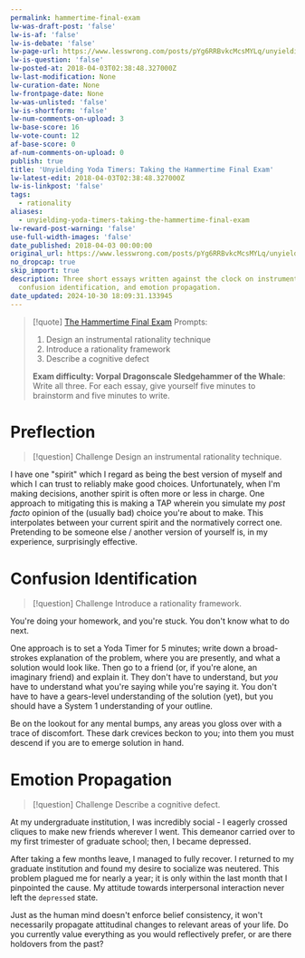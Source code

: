 ```yaml
---
permalink: hammertime-final-exam
lw-was-draft-post: 'false'
lw-is-af: 'false'
lw-is-debate: 'false'
lw-page-url: https://www.lesswrong.com/posts/pYg6RRBvkcMcsMYLq/unyielding-yoda-timers-taking-the-hammertime-final-exam
lw-is-question: 'false'
lw-posted-at: 2018-04-03T02:38:48.327000Z
lw-last-modification: None
lw-curation-date: None
lw-frontpage-date: None
lw-was-unlisted: 'false'
lw-is-shortform: 'false'
lw-num-comments-on-upload: 3
lw-base-score: 16
lw-vote-count: 12
af-base-score: 0
af-num-comments-on-upload: 0
publish: true
title: 'Unyielding Yoda Timers: Taking the Hammertime Final Exam'
lw-latest-edit: 2018-04-03T02:38:48.327000Z
lw-is-linkpost: 'false'
tags:
  - rationality
aliases:
  - unyielding-yoda-timers-taking-the-hammertime-final-exam
lw-reward-post-warning: 'false'
use-full-width-images: 'false'
date_published: 2018-04-03 00:00:00
original_url: https://www.lesswrong.com/posts/pYg6RRBvkcMcsMYLq/unyielding-yoda-timers-taking-the-hammertime-final-exam
no_dropcap: true
skip_import: true
description: Three short essays written against the clock on instrumental rationality,
  confusion identification, and emotion propagation.
date_updated: 2024-10-30 18:09:31.133945
---
```





> [!quote] [The Hammertime Final Exam](https://www.lesswrong.com/posts/Q7MsMshzbzhEs729s/hammertime-final-exam)
> Prompts:
>
> 1. Design an instrumental rationality technique
> 2. Introduce a rationality framework
> 3. Describe a cognitive defect
>
> **Exam difficulty: Vorpal Dragonscale Sledgehammer of the Whale**: Write all three. For each essay, give yourself five minutes to brainstorm and five minutes to write.

# Preflection

> [!question] Challenge
> Design an instrumental rationality technique.

I have one "spirit" which I regard as being the best version of myself and which I can trust to reliably make good choices. Unfortunately, when I'm making decisions, another spirit is often more or less in charge. One approach to mitigating this is making a TAP wherein you simulate my _post facto_ opinion of the (usually bad) choice you're about to make. This interpolates between your current spirit and the normatively correct one. Pretending to be someone else / another version of yourself is, in my experience, surprisingly effective.

# Confusion Identification

> [!question] Challenge
> Introduce a rationality framework.

You're doing your homework, and you're stuck. You don't know what to do next.

One approach is to set a Yoda Timer for 5 minutes; write down a broad-strokes explanation of the problem, where you are presently, and what a solution would look like. Then go to a friend (or, if you're alone, an imaginary friend) and explain it. They don't have to understand, but _you_ have to understand what you're saying while you're saying it. You don't have to have a gears-level understanding of the solution (yet), but you should have a System 1 understanding of your outline.

Be on the lookout for any mental bumps, any areas you gloss over with a trace of discomfort. These dark crevices beckon to you; into them you must descend if you are to emerge solution in hand.

# Emotion Propagation

> [!question] Challenge
> Describe a cognitive defect.

At my undergraduate institution, I was incredibly social - I eagerly crossed cliques to make new friends wherever I went. This demeanor carried over to my first trimester of graduate school; then, I became depressed.

After taking a few months leave, I managed to fully recover. I returned to my graduate institution and found my desire to socialize was neutered. This problem plagued me for nearly a year; it is only within the last month that I pinpointed the cause. My attitude towards interpersonal interaction never left the `depressed` state.

Just as the human mind doesn't enforce belief consistency, it won't necessarily propagate attitudinal changes to relevant areas of your life. Do you currently value everything as you would reflectively prefer, or are there holdovers from the past?

